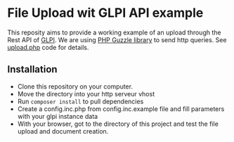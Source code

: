 # File Upload wit GLPI API example

This reposity aims to provide a working example of an upload through the Rest API of [GLPI](https://github.com/glpi-project/glpi).
We are using [PHP Guzzle library](http://docs.guzzlephp.org/en/latest/) to send http queries.
See [upload.php](upload.php) code for details.

## Installation

* Clone this repository on your computer.
* Move the directory into your http serveur vhost
* Run ```composer install``` to pull dependencies
* Create a config.inc.php from config.inc.example file and fill parameters with your glpi instance data
* With your browser, got to the directory of this project and test the file upload and document creation.